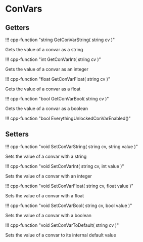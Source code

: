 # ConVars

## Getters

!!! cpp-function "string GetConVarString( string cv )"

  Gets the value of a convar as a string

!!! cpp-function "int GetConVarInt( string cv )"

  Gets the value of a convar as an integer

!!! cpp-function "float GetConVarFloat( string cv )"

  Gets the value of a convar as a float

!!! cpp-function "bool GetConVarBool( string cv )"

  Gets the value of a convar as a boolean

!!! cpp-function "bool EverythingUnlockedConVarEnabled()"

## Setters

!!! cpp-function "void SetConVarString( string cv, string value )"

  Sets the value of a convar with a string

!!! cpp-function "void SetConVarInt( string cv, int value )"

  Sets the value of a convar with an integer

!!! cpp-function "void SetConVarFloat( string cv, float value )"

  Sets the value of a convar with a float

!!! cpp-function "void SetConVarBool( string cv, bool value )"

  Sets the value of a convar with a boolean

!!! cpp-function "void SetConVarToDefault( string cv )"

  Sets the value of a convar to its internal default value
